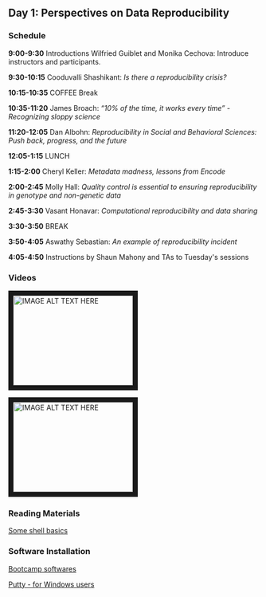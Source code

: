 
## Day 1: Perspectives on Data Reproducibility

### Schedule

**9:00-9:30** Introductions Wilfried Guiblet and Monika Cechova: Introduce instructors and participants.

**9:30-10:15** Cooduvalli Shashikant: *Is there a reproducibility crisis?*

**10:15-10:35** COFFEE Break

**10:35-11:20** James Broach: *“10% of the time, it works every time” - Recognizing sloppy science*

**11:20-12:05**  Dan Albohn: *Reproducibility in Social and Behavioral Sciences: Push back, progress, and the future*

**12:05-1:15** LUNCH

**1:15-2:00** Cheryl Keller: *Metadata madness, lessons from Encode*

**2:00-2:45** Molly Hall:  *Quality control is essential to ensuring reproducibility in genotype and non-genetic data*

**2:45-3:30** Vasant Honavar:  *Computational reproducibility and data sharing*

**3:30-3:50** BREAK

**3:50-4:05** Aswathy Sebastian: *An example of reproducibility incident*

**4:05-4:50** Instructions by Shaun Mahony and TAs to Tuesday's sessions

### Videos


<a href="http://www.youtube.com/watch?feature=player_embedded&v=UYclmg1_KL" target="_blank"><img src="http://img.youtube.com/vi/UYclmg1_KLk/0.jpg" alt="IMAGE ALT TEXT HERE" width="240" height="180" border="10" /></a>

<a href="http://www.youtube.com/watch?feature=player_embedded&v=2TcPAZOyV0U" target="_blank"><img src="http://img.youtube.com/vi/2TcPAZOyV0U/0.jpg" alt="IMAGE ALT TEXT HERE" width="240" height="180" border="10" /></a>



### Reading Materials 

[Some shell basics](https://swcarpentry.github.io/shell-novice/)

### Software Installation

[Bootcamp softwares](http://2018-bootcamp.biostars.io/install.html)

[Putty - for Windows users](http://www.putty.org/)

